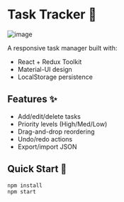 # Task Tracker 🚀


![image](https://github.com/user-attachments/assets/fe561da3-b417-4081-9c39-0e19a9cc08a4)



A responsive task manager built with:
- React + Redux Toolkit
- Material-UI design
- LocalStorage persistence

## Features ✨
- Add/edit/delete tasks
- Priority levels (High/Med/Low)
- Drag-and-drop reordering
- Undo/redo actions
- Export/import JSON

## Quick Start 🏁
```bash
npm install
npm start
